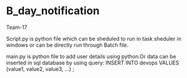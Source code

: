 # B_day_notification
Team-17


Script.py is python file which can be sheduled to run in task sheduler in windows or can be directly run through Batch file.

main.py is python file to add user details using python.Or data can be inserted in sql database by using query:
INSERT 
INTO devops
VALUES (value1, value2, value3, ...)
;
